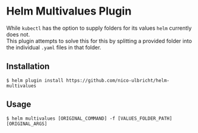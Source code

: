# Helm Multivalues Plugin
While `kubectl` has the option to supply folders for its values `helm` currently does not.  
This plugin attempts to solve this for this by splitting a provided folder into the individual `.yaml` files in that folder.  

## Installation
`$ helm plugin install https://github.com/nico-ulbricht/helm-multivalues`

## Usage
`$ helm multivalues [ORIGINAL_COMMAND] -f [VALUES_FOLDER_PATH] [ORIGINAL_ARGS]`
